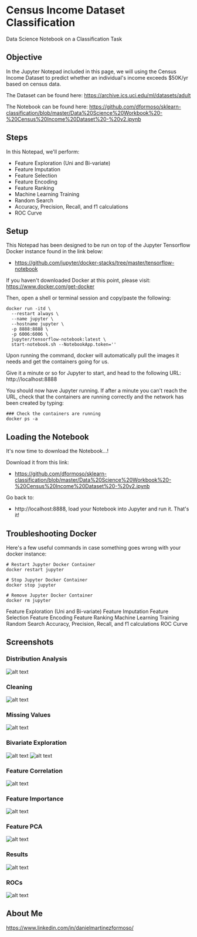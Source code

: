 # Census Income Dataset Classification
Data Science Notebook on a Classification Task

## Objective
In the Jupyter Notepad included in this page, we will using the Census Income Dataset to predict whether an individual's income exceeds $50K/yr based on census data.

The Dataset can be found here: https://archive.ics.uci.edu/ml/datasets/adult

The Notebook can be found here: https://github.com/dformoso/sklearn-classification/blob/master/Data%20Science%20Workbook%20-%20Census%20Income%20Dataset%20-%20v2.ipynb

## Steps
In this Notepad, we'll perform:

- Feature Exploration (Uni and Bi-variate)
- Feature Imputation
- Feature Selection
- Feature Encoding
- Feature Ranking
- Machine Learning Training 
- Random Search
- Accuracy, Precision, Recall, and f1 calculations
- ROC Curve
 
## Setup
This Notepad has been designed to be run on top of the Jupyter Tensorflow Docker instance found in the link below: 
- https://github.com/jupyter/docker-stacks/tree/master/tensorflow-notebook

If you haven't downloaded Docker at this point, please visit: 
https://www.docker.com/get-docker

Then, open a shell or terminal session and copy/paste the following:

```shell
docker run -itd \
  --restart always \
  --name jupyter \
  --hostname jupyter \
  -p 8888:8888 \
  -p 6006:6006 \
  jupyter/tensorflow-notebook:latest \
  start-notebook.sh --NotebookApp.token=''
```

Upon running the command, docker will automatically pull the images it needs and get the containers going for us.

Give it a minute or so for Jupyter to start, and head to the following URL: http://localhost:8888

You should now have Jupyter running. If after a minute you can't reach the URL, check that the containers are running correctly and the network has been created by typing:

```shell
### Check the containers are running
docker ps -a
```
## Loading the Notebook
It's now time to download the Notebook...!

Download it from this link:
- https://github.com/dformoso/sklearn-classification/blob/master/Data%20Science%20Workbook%20-%20Census%20Income%20Dataset%20-%20v2.ipynb

Go back to:
- http://localhost:8888, load your Notebook into Jupyter and run it. That's it!


## Troubleshooting Docker
Here's a few useful commands in case something goes wrong with your docker instance:

```shell
# Restart Jupyter Docker Container
docker restart jupyter

# Stop Jupyter Docker Container
docker stop jupyter

# Remove Jupyter Docker Container
docker rm jupyter
```

Feature Exploration (Uni and Bi-variate)
Feature Imputation
Feature Selection
Feature Encoding
Feature Ranking
Machine Learning Training 
Random Search
Accuracy, Precision, Recall, and f1 calculations
ROC Curve

## Screenshots

### Distribution Analysis
![alt text](https://github.com/dformoso/sklearn-classification/blob/master/distribution.png)

### Cleaning
![alt text](https://github.com/dformoso/sklearn-classification/blob/master/cleaning.png)

### Missing Values
![alt text](https://github.com/dformoso/sklearn-classification/blob/master/missing.png)

### Bivariate Exploration
![alt text](https://github.com/dformoso/sklearn-classification/blob/master/bivariate1.png)
![alt text](https://github.com/dformoso/sklearn-classification/blob/master/bivariate2.png)

### Feature Correlation
![alt text](https://github.com/dformoso/sklearn-classification/blob/master/correlation.png)

### Feature Importance
![alt text](https://github.com/dformoso/sklearn-classification/blob/master/importance.png)

### Feature PCA
![alt text](https://github.com/dformoso/sklearn-classification/blob/master/pca.png)

### Results 
![alt text](https://github.com/dformoso/sklearn-classification/blob/master/results.png)

### ROCs

![alt text](https://github.com/dformoso/sklearn-classification/blob/master/analysis.png)

## About Me
https://www.linkedin.com/in/danielmartinezformoso/


